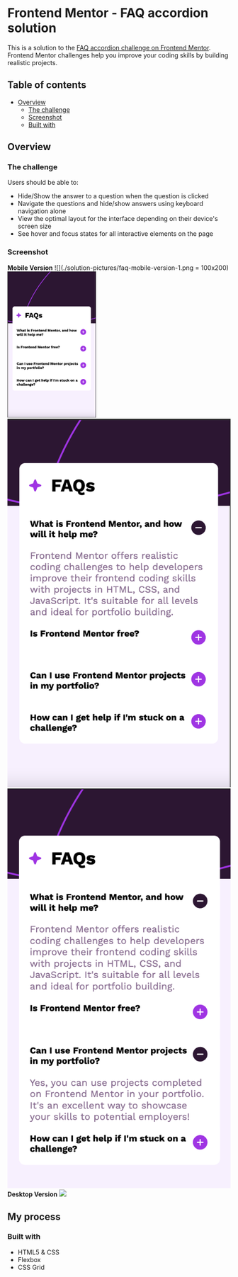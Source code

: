 # Frontend Mentor - FAQ accordion solution

This is a solution to the [FAQ accordion challenge on Frontend Mentor](https://www.frontendmentor.io/challenges/faq-accordion-wyfFdeBwBz). Frontend Mentor challenges help you improve your coding skills by building realistic projects. 

## Table of contents

- [Overview](#overview)
  - [The challenge](#the-challenge)
  - [Screenshot](#screenshot)
  - [Built with](#built-with)

## Overview

### The challenge

Users should be able to:

- Hide/Show the answer to a question when the question is clicked
- Navigate the questions and hide/show answers using keyboard navigation alone
- View the optimal layout for the interface depending on their device's screen size
- See hover and focus states for all interactive elements on the page

### Screenshot
**Mobile Version**
![](./solution-pictures/faq-mobile-version-1.png = 100x200) 
<img src="./solution-pictures/faq-mobile-version-1.png" width="200">
![](./solution-pictures/faq-mobile-version-2.png)
![](./solution-pictures/faq-mobile-version-3.png)
**Desktop Version**
![](./screenshot.jpg)
## My process

### Built with

- HTML5 & CSS
- Flexbox
- CSS Grid

